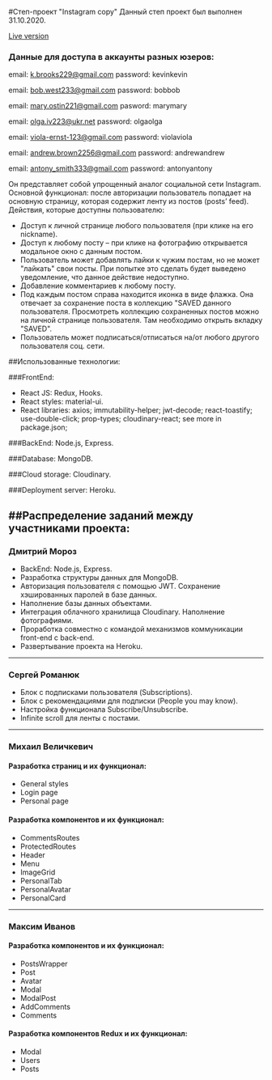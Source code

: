 #Степ-проект "Instagram copy"
Данный степ проект был выполнен 31.10.2020.

[Live version](https://instagram-step.herokuapp.com/)


### Данные для доступа в аккаунты разных юзеров:
email: k.brooks229@gmail.com
password: kevinkevin

email: bob.west233@gmail.com
password: bobbob

email: mary.ostin221@gmail.com
pasword: marymary

email: olga.iv223@ukr.net
password: olgaolga

email: viola-ernst-123@gmail.com
password: violaviola

email: andrew.brown2256@gmail.com
password: andrewandrew

email: antony_smith333@gmail.com
password: antonyantony


Он представляет собой упрощенный аналог социальной сети Instagram.
Основной функционал: после авторизации пользователь попадает на основную страницу, которая содержит ленту из постов (posts’ feed). Действия, которые доступны пользователю:
* Доступ к личной странице любого пользователя (при клике на его nickname).
* Доступ к любому посту – при клике на фотографию открывается модальное окно с данным постом.
* Пользователь может добавлять лайки к чужим постам, но не может "лайкать" свои посты. При попытке это сделать будет выведено уведомление, что данное действие недоступно.
* Добавление комментариев к любому посту.
* Под каждым постом справа находится иконка в виде флажка. Она отвечает за сохранение поста в коллекцию "SAVED данного пользователя. Просмотреть коллекцию сохраненных постов можно на личной странице пользователя. Там необходимо открыть вкладку "SAVED".
* Пользователь может подписаться/отписаться на/от любого другого пользователя соц. сети.


##Использованные технологии:

###FrontEnd:
* React JS: Redux, Hooks.
* React styles: material-ui.
* React libraries: axios; immutability-helper; jwt-decode; react-toastify; use-double-click; prop-types; cloudinary-react; see more in package.json;

###BackEnd: Node.js, Express.

###Database: MongoDB.

###Cloud storage: Cloudinary.

###Deployment server: Heroku.


##Распределение заданий между участниками проекта:
---
### Дмитрий Мороз
* BackEnd: Node.js, Express.
* Разработка структуры данных для MongoDB.
* Авторизация пользователя с помощью JWT. Сохранение хэшированных паролей в базе данных.
* Наполнение базы данных объектами.
* Интеграция облачного хранилища Cloudinary. Наполнение фотографиями.
* Проработка совместно с командой механизмов коммуникации front-end с back-end.
* Развертывание проекта на Heroku.
---
### Сергей Романюк
* Блок с подписками пользователя (Subscriptions).
* Блок с рекомендациями для подписки (People you may know).
* Настройка функционала Subscribe/Unsubscribe.
* Infinite scroll для ленты с постами.
---
### Михаил Величкевич
#### Разработка страниц и их функционал:
* General styles 
* Login page
* Personal page

#### Разработка компонентов и их функционал:
* CommentsRoutes
* ProtectedRoutes
* Header
* Menu
* ImageGrid
* PersonalTab
* PersonalAvatar
* PersonalCard
---
### Максим Иванов
#### Разработка компонентов и их функционал:
* PostsWrapper
* Post
* Avatar
* Modal
* ModalPost
* AddComments
* Comments
#### Разработка компонентов Redux и их функционал:
* Modal
* Users
* Posts



